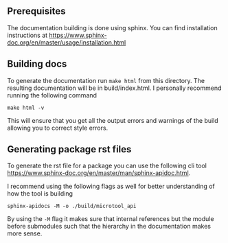 ## Prerequisites

The documentation building is done using sphinx. You can find installation instructions
at https://www.sphinx-doc.org/en/master/usage/installation.html

## Building docs

To generate the documentation run `make html` from this directory. The resulting documentation will be in
build/index.html. I personally recommend running the following command

```
make html -v
```

This will ensure that you get all the output errors and warnings of the build allowing you to correct style errors.

## Generating package rst files

To generate the rst file for a package you can use the following cli
tool https://www.sphinx-doc.org/en/master/man/sphinx-apidoc.html.

I recommend using the following flags as well for better understanding of how the tool is building

```
sphinx-apidocs -M -o ./build/microtool_api
```

By using the `-M` flag it makes sure that internal references but the module before submodules such that the hierarchy
in the documentation makes more sense.

